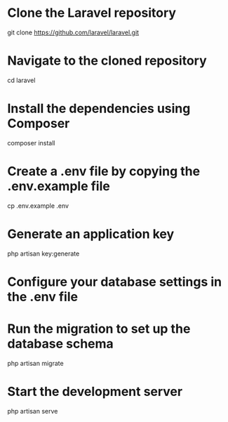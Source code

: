 # Clone the Laravel repository
git clone https://github.com/laravel/laravel.git

# Navigate to the cloned repository
cd laravel

# Install the dependencies using Composer
composer install

# Create a .env file by copying the .env.example file
cp .env.example .env

# Generate an application key
php artisan key:generate

# Configure your database settings in the .env file

# Run the migration to set up the database schema
php artisan migrate

# Start the development server
php artisan serve
